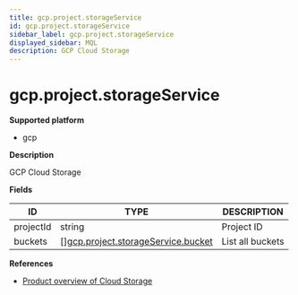 ```yaml
---
title: gcp.project.storageService
id: gcp.project.storageService
sidebar_label: gcp.project.storageService
displayed_sidebar: MQL
description: GCP Cloud Storage
---
```


# gcp.project.storageService

**Supported platform**

- gcp

**Description**

GCP Cloud Storage

**Fields**

| ID        | TYPE                                                                                | DESCRIPTION      |
| --------- | ----------------------------------------------------------------------------------- | ---------------- |
| projectId | string                                                                              | Project ID       |
| buckets   | &#91;&#93;[gcp.project.storageService.bucket](gcp.project.storageservice.bucket.md) | List all buckets |

**References**

- [Product overview of Cloud Storage](https://cloud.google.com/storage/docs/introduction)

